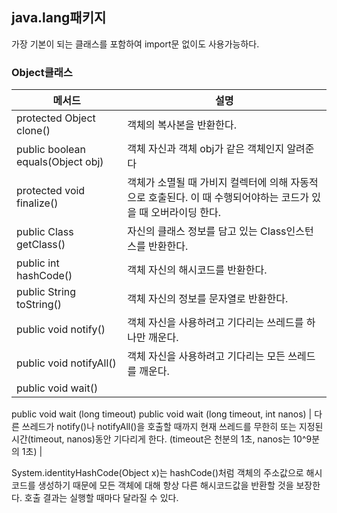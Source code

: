 ## java.lang패키지

가장 기본이 되는 클래스를 포함하여 import문 없이도 사용가능하다.

### Object클래스

| 메서드 | 설명 |
| --- | --- |
| protected Object clone() | 객체의 복사본을 반환한다. |
| public boolean equals(Object obj) | 객체 자신과 객체 obj가 같은 객체인지 알려준다 |
| protected void finalize() | 객체가 소멸될 때 가비지 컬렉터에 의해 자동적으로 호출된다. 이 때 수행되어야하는 코드가 있을 때 오버라이딩 한다.  |
| public Class getClass() |  자신의 클래스 정보를 담고 있는 Class인스턴스를 반환한다. |
| public int hashCode() | 객체 자신의 해시코드를 반환한다. |
| public String toString() | 객체 자신의 정보를 문자열로 반환한다. |
| public void notify() | 객체 자신을 사용하려고 기다리는 쓰레드를 하나만 깨운다. |
| public void notifyAll() | 객체 자신을 사용하려고 기다리는 모든 쓰레드를 깨운다. |
| public void wait()
public void wait (long timeout)
public void wait (long timeout, int nanos) | 다른 쓰레드가 notify()나 notifyAll()을 호출할 때까지 현재 쓰레드를 무한히 또는 지정된 시간(timeout, nanos)동안 기다리게 한다. (timeout은 천분의 1초, nanos는 10^9분의 1초) |

System.identityHashCode(Object x)는 hashCode()처럼 객체의 주소값으로 해시코드를 생성하기 때문에 모든 객체에 대해 항상 다른 해시코드값을 반환할 것을 보장한다. 호출 결과는 실행할 때마다 달라질 수 있다.